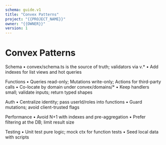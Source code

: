 ```yaml
---
schema: guide.v1
title: "Convex Patterns"
project: "{{PROJECT_NAME}}"
owner: "{{OWNER}}"
version: 1
---
```


# Convex Patterns

Schema
 • convex/schema.ts is the source of truth; validators via v.*
 • Add indexes for list views and hot queries

Functions
 • Queries read-only; Mutations write-only; Actions for third-party calls
 • Co-locate by domain under convex/domains/*
 • Keep handlers small; validate inputs; return typed shapes

Auth
 • Centralize identity; pass userId/roles into functions
 • Guard mutations; avoid client-trusted flags

Performance
 • Avoid N+1 with indexes and pre-aggregation
 • Prefer filtering at the DB; limit result size

Testing
 • Unit test pure logic; mock ctx for function tests
 • Seed local data with scripts
